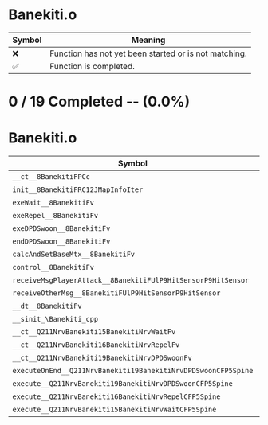 # Banekiti.o
| Symbol | Meaning 
| ------------- | ------------- 
| :x: | Function has not yet been started or is not matching. 
| :white_check_mark: | Function is completed. 


# 0 / 19 Completed -- (0.0%)
# Banekiti.o
| Symbol | Decompiled? |
| ------------- | ------------- |
| `__ct__8BanekitiFPCc` | :x: |
| `init__8BanekitiFRC12JMapInfoIter` | :x: |
| `exeWait__8BanekitiFv` | :x: |
| `exeRepel__8BanekitiFv` | :x: |
| `exeDPDSwoon__8BanekitiFv` | :x: |
| `endDPDSwoon__8BanekitiFv` | :x: |
| `calcAndSetBaseMtx__8BanekitiFv` | :x: |
| `control__8BanekitiFv` | :x: |
| `receiveMsgPlayerAttack__8BanekitiFUlP9HitSensorP9HitSensor` | :x: |
| `receiveOtherMsg__8BanekitiFUlP9HitSensorP9HitSensor` | :x: |
| `__dt__8BanekitiFv` | :x: |
| `__sinit_\Banekiti_cpp` | :x: |
| `__ct__Q211NrvBanekiti15BanekitiNrvWaitFv` | :x: |
| `__ct__Q211NrvBanekiti16BanekitiNrvRepelFv` | :x: |
| `__ct__Q211NrvBanekiti19BanekitiNrvDPDSwoonFv` | :x: |
| `executeOnEnd__Q211NrvBanekiti19BanekitiNrvDPDSwoonCFP5Spine` | :x: |
| `execute__Q211NrvBanekiti19BanekitiNrvDPDSwoonCFP5Spine` | :x: |
| `execute__Q211NrvBanekiti16BanekitiNrvRepelCFP5Spine` | :x: |
| `execute__Q211NrvBanekiti15BanekitiNrvWaitCFP5Spine` | :x: |
